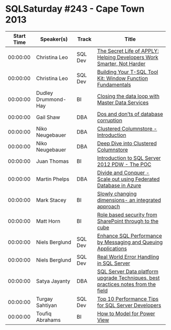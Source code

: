 # SQLSaturday #243 - Cape Town 2013
Start Time|Speaker(s)|Track|Title
---|---|---|---
00:00:00|Christina Leo|SQL Dev|[The Secret Life of APPLY: Helping Developers Work Smarter, Not Harder](11617.md)
00:00:00|Christina Leo|SQL Dev|[Building Your T-SQL Tool Kit: Window Function Fundamentals](11618.md)
00:00:00|Dudley Drummond-Hay|BI|[Closing the data loop with Master Data Services](13592.md)
00:00:00|Gail Shaw|DBA|[Dos and don’ts of database corruption](14364.md)
00:00:00|Niko Neugebauer|DBA|[Clustered Columnstore - Introduction](15349.md)
00:00:00|Niko Neugebauer|DBA|[Deep Dive into Clustered Columnstore](15350.md)
00:00:00|Juan Thomas|BI|[Introduction to SQL Server 2012 PDW - The POC](17770.md)
00:00:00|Martin Phelps|DBA|[Divide and Conquer - Scale out using Federated Database in Azure ](19741.md)
00:00:00|Mark Stacey|BI|[Slowly changing dimensions- an integrated approach](20080.md)
00:00:00|Matt Horn|BI|[Role based security from SharePoint through to the cube](20150.md)
00:00:00|Niels Berglund|SQL Dev|[Enhance SQL Performance by Messaging and Queuing Applications](21435.md)
00:00:00|Niels Berglund|SQL Dev|[Real World Error Handling in SQL Server](21436.md)
00:00:00|Satya Jayanty|DBA|[SQL Server Data platform upgrade Techniques, best practices  notes from the field](25004.md)
00:00:00|Turgay Sahtiyan|SQL Dev|[Top 10 Performance Tips for SQL Server Developers](27121.md)
00:00:00|Toufiq Abrahams|BI|[How to Model for Power View](34886.md)
